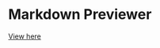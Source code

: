 # Markdown Previewer
 
 [View here](https://rawgit.com/VitaC123/markdown-previewer/master/index.html)